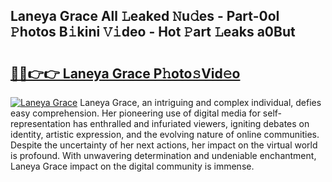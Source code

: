 ## Laneya Grace All 𝙻eaked 𝙽u𝚍es - Part-0oI 𝙿hotos B𝚒kini 𝚅𝚒deo - Hot 𝙿art 𝙻eaks a0But

# <h2><a href="http://ld6gjzc.urlbe.top/?page=Laneya+Grace">🔗🔗👉👉 Laneya Grace P𝚑oto𝚜Vid𝚎o</a></h2>

[![Laneya Grace](https://i.imgur.com/eBuTRDB.gif)](http://ld6gjzc.urlbe.top/?page=Laneya+Grace)
Laneya Grace, an intriguing and complex individual, defies easy comprehension. Her pioneering use of digital media for self-representation has enthralled and infuriated viewers, igniting debates on identity, artistic expression, and the evolving nature of online communities. Despite the uncertainty of her next actions, her impact on the virtual world is profound. With unwavering determination and undeniable enchantment, Laneya Grace impact on the digital community is immense.
